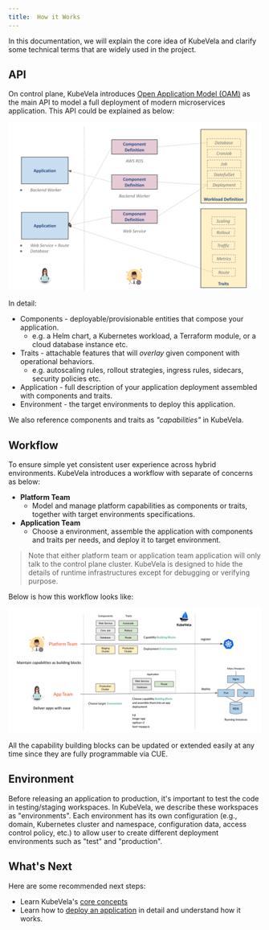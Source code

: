 ```yaml
---
title:  How it Works
---
```


In this documentation, we will explain the core idea of KubeVela and clarify some technical terms that are widely used in the project.

## API

On control plane, KubeVela introduces [Open Application Model (OAM)](https://oam.dev) as the main API to model a full deployment of modern microservices application. This API could be explained as below:

![alt](resources/concepts.png)

In detail:
- Components - deployable/provisionable entities that compose your application.
  - e.g. a Helm chart, a Kubernetes workload, a Terraform module, or a cloud database instance etc.
- Traits - attachable features that will *overlay* given component with operational behaviors.
  - e.g. autoscaling rules, rollout strategies, ingress rules, sidecars, security policies etc.
- Application - full description of your application deployment assembled with components and traits.
- Environment - the target environments to deploy this application.

We also reference components and traits as *"capabilities"* in KubeVela.

## Workflow

To ensure simple yet consistent user experience across hybrid environments. KubeVela introduces a workflow with separate of concerns as below:
- **Platform Team**
  - Model and manage platform capabilities as components or traits, together with target environments specifications.
- **Application Team**
  - Choose a environment, assemble the application with components and traits per needs, and deploy it to target environment.

> Note that either platform team or application team application will only talk to the control plane cluster. KubeVela is designed to hide the details of runtime infrastructures except for debugging or verifying purpose.

Below is how this workflow looks like:

![alt](resources/how-it-works.png)

All the capability building blocks can be updated or extended easily at any time since they are fully programmable via CUE.

## Environment
Before releasing an application to production, it's important to test the code in testing/staging workspaces. In KubeVela, we describe these workspaces as "environments". Each environment has its own configuration (e.g., domain, Kubernetes cluster and namespace, configuration data, access control policy, etc.) to allow user to create different deployment environments such as "test" and "production".

## What's Next

Here are some recommended next steps:

- Learn KubeVela's [core concepts](./concepts)
- Learn how to [deploy an application](end-user/application) in detail and understand how it works.

